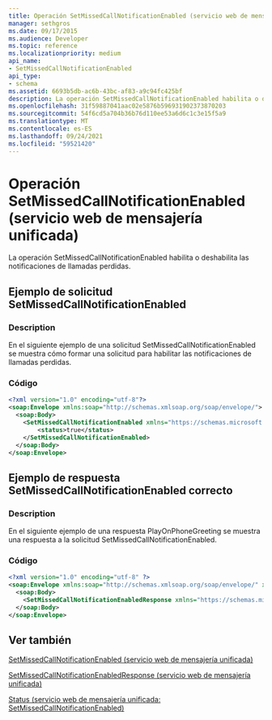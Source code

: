 ```yaml
---
title: Operación SetMissedCallNotificationEnabled (servicio web de mensajería unificada)
manager: sethgros
ms.date: 09/17/2015
ms.audience: Developer
ms.topic: reference
ms.localizationpriority: medium
api_name:
- SetMissedCallNotificationEnabled
api_type:
- schema
ms.assetid: 6693b5db-ac6b-43bc-af83-a9c94fc425bf
description: La operación SetMissedCallNotificationEnabled habilita o deshabilita las notificaciones de llamadas perdidas.
ms.openlocfilehash: 31f59887041aac02e5876b596931902373870203
ms.sourcegitcommit: 54f6cd5a704b36b76d110ee53a6d6c1c3e15f5a9
ms.translationtype: MT
ms.contentlocale: es-ES
ms.lasthandoff: 09/24/2021
ms.locfileid: "59521420"
---
```

# <a name="setmissedcallnotificationenabled-operation-um-web-service"></a>Operación SetMissedCallNotificationEnabled (servicio web de mensajería unificada)

La operación SetMissedCallNotificationEnabled habilita o deshabilita las notificaciones de llamadas perdidas.
  
## <a name="setmissedcallnotificationenabled-request-example"></a>Ejemplo de solicitud SetMissedCallNotificationEnabled

### <a name="description"></a>Description

En el siguiente ejemplo de una solicitud SetMissedCallNotificationEnabled se muestra cómo formar una solicitud para habilitar las notificaciones de llamadas perdidas.
  
### <a name="code"></a>Código

```XML
<?xml version="1.0" encoding="utf-8"?>
<soap:Envelope xmlns:soap="http://schemas.xmlsoap.org/soap/envelope/">
  <soap:Body>
    <SetMissedCallNotificationEnabled xmlns="https://schemas.microsoft.com/exchange/services/2006/messages">
        <status>true</status>
    </SetMissedCallNotificationEnabled>
  </soap:Body>
</soap:Envelope>
```

## <a name="successful-setmissedcallnotificationenabled-response-example"></a>Ejemplo de respuesta SetMissedCallNotificationEnabled correcto

### <a name="description"></a>Description

En el siguiente ejemplo de una respuesta PlayOnPhoneGreeting se muestra una respuesta a la solicitud SetMissedCallNotificationEnabled.
  
### <a name="code"></a>Código

```XML
<?xml version="1.0" encoding="utf-8" ?> 
<soap:Envelope xmlns:soap="http://schemas.xmlsoap.org/soap/envelope/" xmlns:xsi="http://www.w3.org/2001/XMLSchema-instance" xmlns:xsd="http://www.w3.org/2001/XMLSchema">
  <soap:Body>
    <SetMissedCallNotificationEnabledResponse xmlns="https://schemas.microsoft.com/exchange/services/2006/messages" /> 
  </soap:Body>
</soap:Envelope>
```

## <a name="see-also"></a>Ver también



[SetMissedCallNotificationEnabled (servicio web de mensajería unificada)](setmissedcallnotificationenabled-um-web-service.md)
  
[SetMissedCallNotificationEnabledResponse (servicio web de mensajería unificada)](setmissedcallnotificationenabledresponse-um-web-service.md)
  
[Status (servicio web de mensajería unificada: SetMissedCallNotificationEnabled)](status-um-web-servicesetmissedcallnotificationenabled.md)

